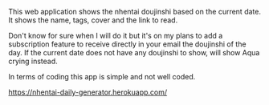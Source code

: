 This web application shows the nhentai doujinshi based on the current date. It shows the name, tags, cover and the link to read.

Don't know for sure when I will do it but it's on my plans to add a subscription feature to receive directly in your email the doujinshi of the day.
If the current date does not have any doujinshi to show, will show Aqua crying instead. 

In terms of coding this app is simple and not well coded. 

https://nhentai-daily-generator.herokuapp.com/
